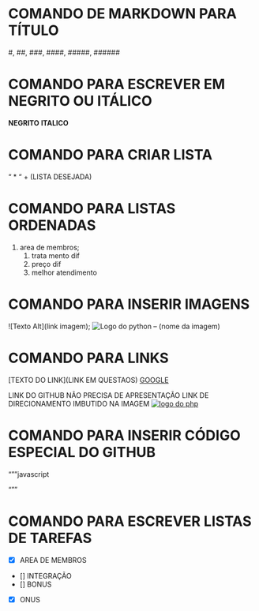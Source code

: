# COMANDO DE MARKDOWN PARA TÍTULO
#, ##, ###, ####, #####, ######
# COMANDO PARA ESCREVER EM NEGRITO OU ITÁLICO
**NEGRITO**
__ITALICO__
# COMANDO PARA CRIAR LISTA
“ * “ + (LISTA DESEJADA)
# COMANDO PARA LISTAS ORDENADAS
1. area de membros;
    1. trata mento dif
    2. preço dif
    3. melhor atendimento 

# COMANDO PARA INSERIR IMAGENS
![Texto Alt](link imagem);
![Logo do python](img/Python-logo-notext.svg.png) – (nome da imagem)

# COMANDO PARA LINKS
[TEXTO DO LINK](LINK EM QUESTAOS)
 [GOOGLE](https://www.google.com/)

LINK DO GITHUB NÃO PRECISA DE APRESENTAÇÃO
LINK DE DIRECIONAMENTO IMBUTIDO NA IMAGEM
[![logo do php](https://logospng.org/download/php/logo-php-1024.png)](https://github.com/tomrzonta)

# COMANDO PARA INSERIR CÓDIGO ESPECIAL DO GITHUB
“””javascript

 “””
# COMANDO PARA ESCREVER LISTAS DE TAREFAS
- [X] AREA DE MEMBROS
- [] INTEGRAÇÃO
- [] BONUS
- [X] ONUS

